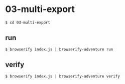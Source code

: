# 03-multi-export

```
$ cd 03-multi-export
```

## run

```
$ browserify index.js | browserify-adventure run
```


## verify

```
$ browserify index.js | browserify-adventure verify
```
